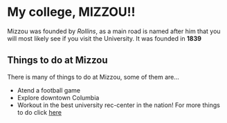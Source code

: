 # My college, MIZZOU!!
Mizzou was founded by *Rollins*, as a main road is named after him that you will most likely see if you visit the University. It was founded in **1839**
## Things to do at Mizzou
There is many of things to do at Mizzou, some of them are...
- Atend a football game 
- Explore downtown Columbia
- Workout in the best university rec-center in the nation!
For more things to do click [here](https://www.liberty.edu/champion/wp-content/uploads/2020/03/SPORTS-800x280.jpg)
